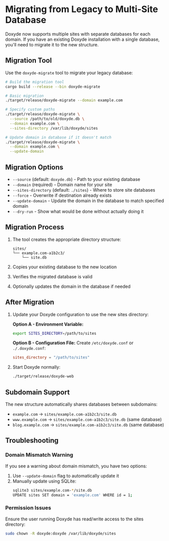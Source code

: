 # Migrating from Legacy to Multi-Site Database

Doxyde now supports multiple sites with separate databases for each domain. If you have an existing Doxyde installation with a single database, you'll need to migrate it to the new structure.

## Migration Tool

Use the `doxyde-migrate` tool to migrate your legacy database:

```bash
# Build the migration tool
cargo build --release --bin doxyde-migrate

# Basic migration
./target/release/doxyde-migrate --domain example.com

# Specify custom paths
./target/release/doxyde-migrate \
  --source /path/to/old/doxyde.db \
  --domain example.com \
  --sites-directory /var/lib/doxyde/sites

# Update domain in database if it doesn't match
./target/release/doxyde-migrate \
  --domain example.com \
  --update-domain
```

## Migration Options

- `--source` (default: `doxyde.db`) - Path to your existing database
- `--domain` (required) - Domain name for your site
- `--sites-directory` (default: `./sites`) - Where to store site databases
- `--force` - Overwrite if destination already exists
- `--update-domain` - Update the domain in the database to match specified domain
- `--dry-run` - Show what would be done without actually doing it

## Migration Process

1. The tool creates the appropriate directory structure:
   ```
   sites/
   └── example.com-a1b2c3/
       └── site.db
   ```

2. Copies your existing database to the new location

3. Verifies the migrated database is valid

4. Optionally updates the domain in the database if needed

## After Migration

1. Update your Doxyde configuration to use the new sites directory:
   
   **Option A - Environment Variable:**
   ```bash
   export SITES_DIRECTORY=/path/to/sites
   ```
   
   **Option B - Configuration File:**
   Create `/etc/doxyde.conf` or `./.doxyde.conf`:
   ```toml
   sites_directory = "/path/to/sites"
   ```

2. Start Doxyde normally:
   ```bash
   ./target/release/doxyde-web
   ```

## Subdomain Support

The new structure automatically shares databases between subdomains:
- `example.com` → `sites/example.com-a1b2c3/site.db`
- `www.example.com` → `sites/example.com-a1b2c3/site.db` (same database)
- `blog.example.com` → `sites/example.com-a1b2c3/site.db` (same database)

## Troubleshooting

### Domain Mismatch Warning
If you see a warning about domain mismatch, you have two options:
1. Use `--update-domain` flag to automatically update it
2. Manually update using SQLite:
   ```bash
   sqlite3 sites/example.com-*/site.db
   UPDATE sites SET domain = 'example.com' WHERE id = 1;
   ```

### Permission Issues
Ensure the user running Doxyde has read/write access to the sites directory:
```bash
sudo chown -R doxyde:doxyde /var/lib/doxyde/sites
```